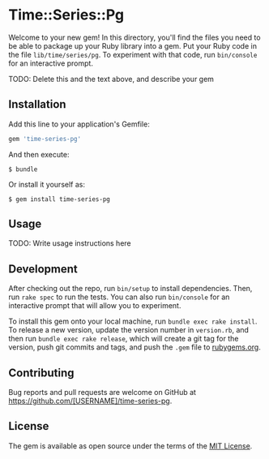 # Time::Series::Pg

Welcome to your new gem! In this directory, you'll find the files you need to be able to package up your Ruby library into a gem. Put your Ruby code in the file `lib/time/series/pg`. To experiment with that code, run `bin/console` for an interactive prompt.

TODO: Delete this and the text above, and describe your gem

## Installation

Add this line to your application's Gemfile:

```ruby
gem 'time-series-pg'
```

And then execute:

    $ bundle

Or install it yourself as:

    $ gem install time-series-pg

## Usage

TODO: Write usage instructions here

## Development

After checking out the repo, run `bin/setup` to install dependencies. Then, run `rake spec` to run the tests. You can also run `bin/console` for an interactive prompt that will allow you to experiment.

To install this gem onto your local machine, run `bundle exec rake install`. To release a new version, update the version number in `version.rb`, and then run `bundle exec rake release`, which will create a git tag for the version, push git commits and tags, and push the `.gem` file to [rubygems.org](https://rubygems.org).

## Contributing

Bug reports and pull requests are welcome on GitHub at https://github.com/[USERNAME]/time-series-pg.


## License

The gem is available as open source under the terms of the [MIT License](http://opensource.org/licenses/MIT).

